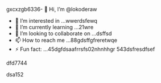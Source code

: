 gxcxzgb6336- 👋 Hi, I’m @lokoderaw
- 👀 I’m interested in ...wwerdsfewq
- 🌱 I’m currently learning ...21wre
- 💞️ I’m looking to collaborate on ...dsffsd
- 📫 How to reach me ...88gdsffgfreretwqe
- ⚡ Fun fact: ...45dgfdsaafrrsfs02nhnhhgr
543dsfresdfsef
<!---2rht52
lokoderaw/lokoderaw is a ✨ special ✨ repository because its `README.md` (this file) appears onfff your GitHub profile456456.wer
53--->dfd7744
dsa152
